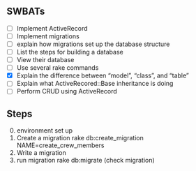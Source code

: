 ## SWBATs
- [ ] Implement ActiveRecord 
- [ ] Implement migrations
- [ ] explain how migrations set up the database structure 
- [ ] List the steps for building a database 
- [ ] View their database
- [ ] Use several rake commands
- [x] Explain the difference between “model”, “class”, and “table”
- [ ] Explain what ActiveRecored::Base inheritance is doing 
- [ ] Perform CRUD using ActiveRecord 

## Steps 
0. environment set up
1. Create a migration  rake db:create_migration NAME=create_crew_members
2. Write a migration
3. run migration rake db:migrate (check migration)
